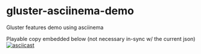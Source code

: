 # gluster-asciinema-demo
Gluster features demo using asciinema

Playable copy embedded below (not necessary in-sync w/ the current json)
[![asciicast](https://asciinema.org/a/117578.png)](https://asciinema.org/a/117578?speed=5,autoplay=1,loop=1)
